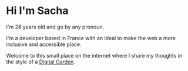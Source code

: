 # Hi I'm Sacha

I'm 28 years old and go by any pronoun.

I'm a developer based in France with an ideal to make the web a more inclusive and accessible place.

Welcome to this small place on the internet where I share my thoughts in the style of a [Digital Garden](https://maggieappleton.com/garden-history).

